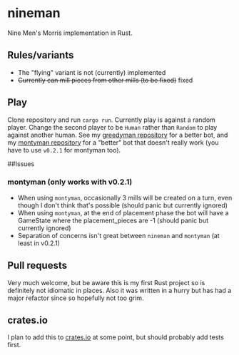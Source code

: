 # nineman
Nine Men's Morris implementation in Rust.

## Rules/variants
* The "flying" variant is not (currently) implemented
* ~~Currently can mill pieces from other mills (to be fixed)~~ fixed

## Play
Clone repository and run `cargo run`. Currently play is against a random player.
Change the second player to be `Human` rather than `Random` to play against another human.
See my [greedyman repository](https://github.com/UsAndRufus/greedyman) for a better bot, and my [montyman repository](https://github.com/UsAndRufus/montyman) for a "better" bot that doesn't really work (you have to use `v0.2.1` for montyman too).

##Issues

### montyman (only works with v0.2.1)
* When using `montyman`, occasionally 3 mills will be created on a turn, even though I don't think that's possible (should panic but currently ignored)
* When using `montyman`, at the end of placement phase the bot will have a GameState where the placement_pieces are -1 (should panic but currently ignored)
* Separation of concerns isn't great between `nineman` and `montyman` (at least in v0.2.1)


## Pull requests
Very much welcome, but be aware this is my first Rust project so is definitely not idiomatic in places.
Also it was written in a hurry but has had a major refactor since so hopefully not too grim.

## crates.io
I plan to add this to [crates.io](https://crates.io/) at some point, but should probably add tests first.
